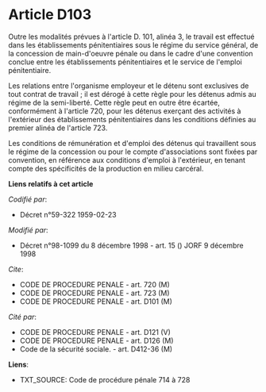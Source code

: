 # Article D103

Outre les modalités prévues à l'article D. 101, alinéa 3, le travail est effectué dans les établissements pénitentiaires sous
le régime du service général, de la concession de main-d'oeuvre pénale ou dans le cadre d'une convention conclue entre les
établissements pénitentiaires et le service de l'emploi pénitentiaire.

Les relations entre l'organisme employeur et le détenu sont exclusives de tout contrat de travail ; il est dérogé à cette
règle pour les détenus admis au régime de la semi-liberté. Cette règle peut en outre être écartée, conformément à l'article
720, pour les détenus exerçant des activités à l'extérieur des établissements pénitentiaires dans les conditions définies au
premier alinéa de l'article 723.

Les conditions de rémunération et d'emploi des détenus qui travaillent sous le régime de la concession ou pour le compte
d'associations sont fixées par convention, en référence aux conditions d'emploi à l'extérieur, en tenant compte des
spécificités de la production en milieu carcéral.

**Liens relatifs à cet article**

_Codifié par_:

  - Décret n°59-322 1959-02-23

_Modifié par_:

  - Décret n°98-1099 du 8 décembre 1998 - art. 15 () JORF 9 décembre 1998

_Cite_:

  - CODE DE PROCEDURE PENALE - art. 720 (M)
  - CODE DE PROCEDURE PENALE - art. 723 (M)
  - CODE DE PROCEDURE PENALE - art. D101 (M)

_Cité par_:

  - CODE DE PROCEDURE PENALE - art. D121 (V)
  - CODE DE PROCEDURE PENALE - art. D126 (M)
  - Code de la sécurité sociale. - art. D412-36 (M)

**Liens**:

  - TXT_SOURCE: Code de procédure pénale 714 à 728
